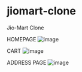 # jiomart-clone
Jio-Mart Clone

HOMEPAGE
![image](https://github.com/iamsaurabh7/jiomart-clone/assets/91486795/e925ba2a-7e18-43fb-b50b-b0b3767765d8)


CART
![image](https://github.com/iamsaurabh7/jiomart-clone/assets/91486795/807e4473-a6f1-4261-9a0d-68584676f6e1)

ADDRESS PAGE
![image](https://github.com/iamsaurabh7/jiomart-clone/assets/91486795/6543c3cf-6982-4d84-a2a3-9c435fa3a0e8)
